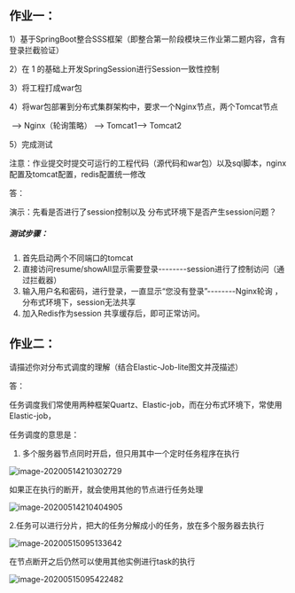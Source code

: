 ## 作业一：

1）基于SpringBoot整合SSS框架（即整合第一阶段模块三作业第二题内容，含有登录拦截验证）

2）在 1 的基础上开发SpringSession进行Session一致性控制

3）将工程打成war包

4）将war包部署到分布式集群架构中，要求一个Nginx节点，两个Tomcat节点

​    —> Nginx（轮询策略） —> Tomcat1—> Tomcat2

5）完成测试

注意：作业提交时提交可运行的工程代码（源代码和war包）以及sql脚本，nginx配置及tomcat配置，redis配置统一修改

答：

演示：先看是否进行了session控制以及 分布式环境下是否产生session问题？

##### 测试步骤：

1. 首先启动两个不同端口的tomcat
2. 直接访问resume/showAll显示需要登录--------session进行了控制访问（通过拦截器）
3. 输入用户名和密码，进行登录，一直显示“您没有登录”--------Nginx轮询 ，分布式环境下，session无法共享
4. 加入Redis作为session 共享缓存后，即可正常访问。

## 作业二：

请描述你对分布式调度的理解（结合Elastic-Job-lite图文并茂描述）

答：

任务调度我们常使用两种框架Quartz、Elastic-job，而在分布式环境下，常使用Elastic-job，

任务调度的意思是：

1. 多个服务器节点同时开启，但只用其中一个定时任务程序在执行

![image-20200514210302729](C:\Users\Administrator\AppData\Roaming\Typora\typora-user-images\image-20200514210302729.png)

如果正在执行的断开，就会使用其他的节点进行任务处理

![image-20200514210404905](C:\Users\Administrator\AppData\Roaming\Typora\typora-user-images\image-20200514210404905.png)

​	2.任务可以进行分片，把大的任务分解成小的任务，放在多个服务器去执行

![image-20200515095133642](C:\Users\Administrator\AppData\Roaming\Typora\typora-user-images\image-20200515095133642.png)

在节点断开之后仍然可以使用其他实例进行task的执行

![image-20200515095422482](C:\Users\Administrator\AppData\Roaming\Typora\typora-user-images\image-20200515095422482.png)